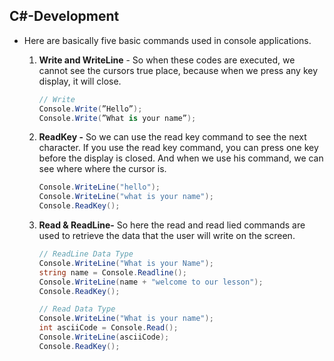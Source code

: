 ## C#-Development
- Here are basically five basic commands used in console applications.
    1. **Write and WriteLine** - So when these codes are executed, we cannot see the cursors true place, because when we press any key display, it will close.
        
        ```csharp
        // Write
        Console.Write(”Hello”);
        Console.Write(”What is your name”);
        
    2. **ReadKey -** So we can use the read key command to see the next character. If you use the read key command, you can press one key before the display is closed. And when we use his command, we can see where where the cursor is.
        
        ```csharp
        Console.WriteLine("hello");
        Console.WriteLine("what is your name");
        Console.ReadKey();
        ```
        
    3. **Read & ReadLine-** So here the read and read lied commands are used to retrieve the data that the user will write on the screen.
        
        ```csharp
        // ReadLine Data Type
        Console.WriteLine("What is your Name");
        string name = Console.Readline();
        Console.WriteLine(name + "welcome to our lesson");
        Console.ReadKey();
        
        // Read Data Type
        Console.WriteLine("What is your name");
        int asciiCode = Console.Read();
        Console.WriteLine(asciiCode);
        Console.ReadKey();
        ```
